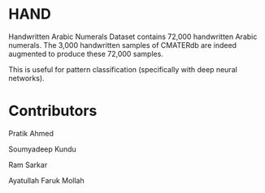 # HAND
Handwritten Arabic Numerals Dataset contains 72,000 handwritten Arabic numerals. The 3,000 handwritten samples of CMATERdb are indeed augmented to produce these 72,000 samples. 

This is useful for pattern classification (specifically with deep neural networks).

# Contributors
Pratik Ahmed

Soumyadeep Kundu

Ram Sarkar

Ayatullah Faruk Mollah
